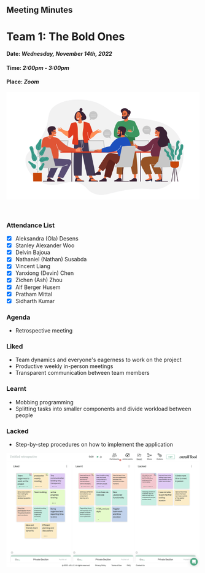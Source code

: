 ## Meeting Minutes
# Team 1: The Bold Ones

#### Date: *Wednesday, November 14th, 2022*
#### Time: *2:00pm - 3:00pm*
#### Place: *Zoom*

![text](teamMeeting.png)

<br>

### Attendance List
- [x] Aleksandra (Ola) Desens
- [x] Stanley Alexander Woo
- [x] Delvin Bajoua
- [x] Nathaniel (Nathan) Susabda
- [x] Vincent Liang
- [x] Yanxiong (Devin) Chen
- [x] Zichen (Ash) Zhou
- [x] Alf Berger Husem
- [x] Pratham Mittal
- [x] Sidharth Kumar

### Agenda
* Retrospective meeting

### Liked
* Team dynamics and everyone's eagerness to work on the project
* Productive weekly in-person meetings
* Transparent communication between team members

### Learnt
* Mobbing programming
* Splitting tasks into smaller components and divide workload between people

### Lacked
* Step-by-step procedures on how to implement the application

![text](admin/meetings/11142022-retro.png)

